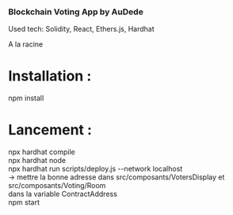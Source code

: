 ### Blockchain Voting App by AuDede

Used tech: Solidity, React, Ethers.js, Hardhat

A la racine

# Installation :
npm install

# Lancement :
npx hardhat compile\
npx hardhat node\
npx hardhat run scripts/deploy.js --network localhost\
-> mettre la bonne adresse dans src/composants/VotersDisplay et src/composants/Voting/Room \
dans la variable ContractAddress\
npm start